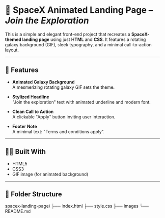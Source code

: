 # 🌌 SpaceX Animated Landing Page – *Join the Exploration*

This is a simple and elegant front-end project that recreates a **SpaceX-themed landing page** using just **HTML** and **CSS**. It 
features a rotating galaxy background (GIF), sleek typography, and a minimal call-to-action layout.

---

## 🚀 Features

- **Animated Galaxy Background**  
  A mesmerizing rotating galaxy GIF sets the theme.

- **Stylized Headline**  
  "Join the exploration" text with animated underline and modern font.

- **Clean Call to Action**  
  A clickable "Apply" button inviting user interaction.

- **Footer Note**  
  A minimal text: "Terms and conditions apply".

---

## 🧑‍💻 Built With

- HTML5  
- CSS3  
- GIF image (for animated background)

---

## 📂 Folder Structure
spacex-landing-page/
├── index.html
├── style.css
├── images
└── README.md


